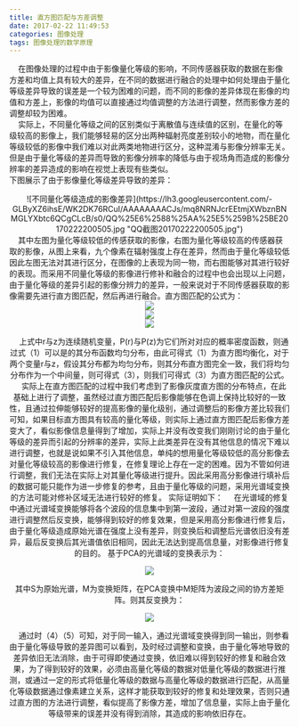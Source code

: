 ```yaml
---
title: 直方图匹配与方差调整
date: 2017-02-22 11:49:53
categories: 图像处理
tags: 图像处理的数学原理
---
```


&nbsp;&nbsp;&nbsp;&nbsp;在图像处理的过程中由于影像量化等级的影响，不同传感器获取的数据在影像方差和均值上具有较大的差异，在不同的数据进行融合的处理中如何处理由于量化等级差异导致的误差是一个较为困难的问题，而不同的影像的差异体现在影像的均值和方差上，影像的均值可以直接通过均值调整的方法进行调整，然而影像方差的调整却较为困难。   
&nbsp;&nbsp;&nbsp;&nbsp;实际上，不同量化等级之间的区别类似于离散值与连续值的区别，在量化的等级较高的影像上，我们能够轻易的区分出两种辐射亮度差别较小的地物，而在量化等级较低的影像中我们难以对此两类地物进行区分，这种混淆与影像分辨率无关。但是由于量化等级的差异而导致的影像分辨率的降低与由于视场角而造成的影像分辨率的差异造成的影响在视觉上表现有些类似。  
下图展示了由于影像量化等级差异导致的差异：
<center>![不同量化等级造成的影像差异](https://lh3.googleusercontent.com/-GLByXZ6ihsE/WK2DK76RCuI/AAAAAAAACJs/mq8NRNJcrEEtmjXWbznBNMGLYXbtc6QCgCLcB/s0/QQ%25E6%2588%25AA%25E5%259B%25BE20170222200505.jpg "QQ截图20170222200505.jpg")  </center>
&nbsp;&nbsp;&nbsp;&nbsp;其中左图为量化等级较低的传感获取的影像，右图为量化等级较高的传感器获取的影像，从图上来看，九个像素在辐射强度上存在差异，然而由于量化等级较低因此左图无法对其进行区分，在图像的上表现为同一物，而右图能够对其进行较好的表现。而采用不同量化等级的影像进行修补和融合的过程中也会出现以上问题，由于量化等级的差异引起的影像分辨力的差异，一般来说对于不同传感器获取的影像需要先进行直方图匹配，然后再进行融合。直方图匹配的公式为：
<center><img src="http://latex.codecogs.com/gif.latex? S=T(r)=(L-1)\int_0^rPr(w)dw(1)" />  
<center><img src="http://latex.codecogs.com/gif.latex? G(z)=(L-1)\int_0^rPz(t)dt=S(2)" />  
<center><img src="http://latex.codecogs.com/gif.latex? Z=G^{-1}[T(r)]=G^{-1}(S)(3)" />  

&nbsp;&nbsp;&nbsp;&nbsp;上式中r与z为连续随机变量，P(r)与P(z)为它们所对对应的概率密度函数，则通过式（1）可以是的其分布函数均匀分布，由此可得式（1）为直方图均衡化，对于两个变量r与z，假设其分布都为均匀分布，则其分布直方图完全一致，我们将均匀分布作为一个中间量，则可得式（3），则我们可得式（3）为直方图匹配的公式。  
&nbsp;&nbsp;&nbsp;&nbsp;实际上在直方图匹配的过程中我们考虑到了影像灰度直方图的分布特点，在此基础上进行了调整，虽然经过直方图匹配后影像能够在色调上保持比较好的一致性，且通过拉伸能够较好的提高影像的量化级别，通过调整后的影像方差比较我们可知，如果目标直方图具有较高的量化等级，则实际上通过直方图匹配后影像方差变大了，看似影像信息量得到了增加，实际上并没有改变我们刚刚讨论的由于量化等级的差异而引起的分辨率的差异，实际上此类差异在没有其他信息的情况下难以进行调整，也就是说如果不引入其他信息，单纯的想用量化等级较低的高分影像去对量化等级较高的影像进行修复，在修复理论上存在一定的困难。因为不管如何进行调整，我们无法在实际上对其量化等级进行提升。因此采用高分影像进行填补后的数据可能只能作为进一步修复的参考，且由于量化等级的问题，采用光谱域变换的方法可能对修补区域无法进行较好的修复。
实际证明如下：
&nbsp;&nbsp;&nbsp;&nbsp;在光谱域的修复中通过光谱域变换能够将各个波段的信息集中到第一波段，通过对第一波段的强度进行调整然后反变换，能够得到较好的修复效果，但是采用高分影像进行修复后，由于量化等级造成原始光谱在强度上没有差异，则变换后和调整后光谱依旧没有差异，最后反变换后其光谱值依旧相同，因此无法达到提高信息量，对影像进行修复的目的。
基于PCA的光谱域的变换表示为：  
<center><img src="http://latex.codecogs.com/gif.latex? S^t=S\cdot M(4)" />  

其中S为原始光谱，M为变换矩阵，在PCA变换中M矩阵为波段之间的协方差矩阵。则其反变换为：
 <center><img src="http://latex.codecogs.com/gif.latex? S=S^t\cdot M^{-1}(5)"/>  

 &nbsp;&nbsp;&nbsp;&nbsp;通过时（4）（5）可知，对于同一输入，通过光谱域变换得到同一输出，则参看由于量化等级导致的差异图可以看到，及时经过调整和变换，由于量化等地导致的差异依旧无法消除，由于可得即使通过变换，依旧难以得到较好的修复和融合效果，为了得到较好的效果，必须由高量化等级的数据对低量化等级的数据进行推测，或通过一定的形式将低量化等级的数据与高量化等级的数据进行匹配，从高量化等级数据通过像素建立关系，这样才能获取到较好的修复和处理效果，否则只通过直方图的方法进行调整，看似提高了影像方差，增加了信息量，实际上由于量化等级带来的误差并没有得到消除，其造成的影响依旧存在。
